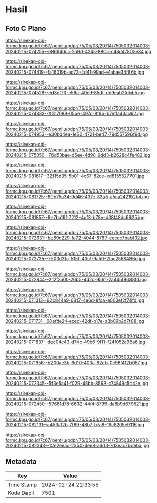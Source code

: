 # Hasil

## Foto C Plano

https://sirekap-obj-formc.kpu.go.id/7c67/pemilu/pdpr/75/05/03/20/14/7505032014003-20240215-074255--e86940cc-2a9d-4245-880c-c48d47803e34.jpg

https://sirekap-obj-formc.kpu.go.id/7c67/pemilu/pdpr/75/05/03/20/14/7505032014003-20240215-074419--fa16019b-ad73-4d41-99ad-e1abae34f86b.jpg

https://sirekap-obj-formc.kpu.go.id/7c67/pemilu/pdpr/75/05/03/20/14/7505032014003-20240215-074528--ed3ef7ff-e56a-40c9-85df-dd9eab2fdbb5.jpg

https://sirekap-obj-formc.kpu.go.id/7c67/pemilu/pdpr/75/05/03/20/14/7505032014003-20240215-074833--ff817088-05be-497c-8f9b-b7effa43ac62.jpg

https://sirekap-obj-formc.kpu.go.id/7c67/pemilu/pdpr/75/05/03/20/14/7505032014003-20240215-074953--e30bd4ea-1e50-4721-be47-79d557596f9d.jpg

https://sirekap-obj-formc.kpu.go.id/7c67/pemilu/pdpr/75/05/03/20/14/7505032014003-20240215-075050--76d53bae-d5ee-4d90-9dd3-b2628c4fe482.jpg

https://sirekap-obj-formc.kpu.go.id/7c67/pemilu/pdpr/75/05/03/20/14/7505032014003-20240215-081617--32f15d35-5b01-4c67-82ce-ed8155527701.jpg

https://sirekap-obj-formc.kpu.go.id/7c67/pemilu/pdpr/75/05/03/20/14/7505032014003-20240215-081725--80b75a34-9d46-437e-83a5-a5aa242152b4.jpg

https://sirekap-obj-formc.kpu.go.id/7c67/pemilu/pdpr/75/05/03/20/14/7505032014003-20240215-081857--9e7ba19f-7212-4df3-b78e-d38f48dc6625.jpg

https://sirekap-obj-formc.kpu.go.id/7c67/pemilu/pdpr/75/05/03/20/14/7505032014003-20240215-072631--be69d229-fa72-4044-8767-eeeec7babf32.jpg

https://sirekap-obj-formc.kpu.go.id/7c67/pemilu/pdpr/75/05/03/20/14/7505032014003-20240215-072735--7503d31c-515f-43c1-9a50-2fac2568486d.jpg

https://sirekap-obj-formc.kpu.go.id/7c67/pemilu/pdpr/75/05/03/20/14/7505032014003-20240215-072844--212f3a00-26b5-4d2c-9561-2a445f9638fd.jpg

https://sirekap-obj-formc.kpu.go.id/7c67/pemilu/pdpr/75/05/03/20/14/7505032014003-20240215-071313--92c844a9-6817-4e6d-8fca-e003ef2f74fd.jpg

https://sirekap-obj-formc.kpu.go.id/7c67/pemilu/pdpr/75/05/03/20/14/7505032014003-20240215-071731--68efde24-ecec-42df-b17e-a3b09b2d7f88.jpg

https://sirekap-obj-formc.kpu.go.id/7c67/pemilu/pdpr/75/05/03/20/14/7505032014003-20240215-071837--dec04c43-d74c-49b6-9f11-f24f052a95a6.jpg

https://sirekap-obj-formc.kpu.go.id/7c67/pemilu/pdpr/75/05/03/20/14/7505032014003-20240215-071956--b200ae3b-6d10-403a-82eb-0c96f412b057.jpg

https://sirekap-obj-formc.kpu.go.id/7c67/pemilu/pdpr/75/05/03/20/14/7505032014003-20240215-072345--5f3e5a41-f029-45bb-8563-c74849c5dc2e.jpg

https://sirekap-obj-formc.kpu.go.id/7c67/pemilu/pdpr/75/05/03/20/14/7505032014003-20240215-072450--57661d78-6632-44f4-8799-da8b9d679521.jpg

https://sirekap-obj-formc.kpu.go.id/7c67/pemilu/pdpr/75/05/03/20/14/7505032014003-20240215-082131--a453a12b-7f89-48b7-b7a8-19c8205e9116.jpg

https://sirekap-obj-formc.kpu.go.id/7c67/pemilu/pdpr/75/05/03/20/14/7505032014003-20240215-082343--12e2eeac-2350-4ee8-a6d3-7d3eac7bdeba.jpg


## Metadata

| Key        | Value               |
| ---------- | ------------------- |
| Time Stamp | 2024-02-24 22:33:55 |
| Kode Dapil | 7501                |



